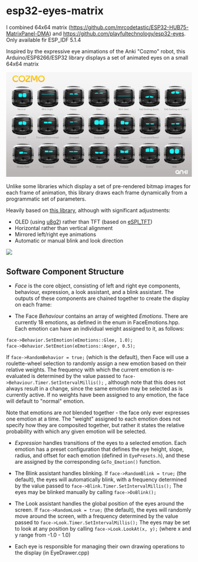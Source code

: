 # esp32-eyes-matrix

I combined 64x64 matrix (https://github.com/mrcodetastic/ESP32-HUB75-MatrixPanel-DMA) and https://github.com/playfultechnology/esp32-eyes. Only available fir ESP_IDF 5.1.4

Inspired by the expressive eye animations of the Anki "Cozmo" robot, this Arduino/ESP8266/ESP32 library displays a set of animated eyes on a small 64x64 matrix 

<img src="https://github.com/playfultechnology/esp32-eyes/blob/main/doc/anki-cozmo-faces-3-1024x576.jpg" />


Unlike some libraries which display a set of pre-rendered bitmap images for each frame of animation, this library draws each frame dynamically from a programmatic set of parameters.

Heavily based on <a href="https://github.com/luisllamasbinaburo/ESP32_Faces/">this library</a>, although with significant adjustments:

 - OLED (using <a href="https://github.com/olikraus/u8g2">u8g2</a>) rather than TFT (based on <a href="https://github.com/Bodmer/TFT_eSPI">eSPI_TFT</a>)
 - Horizontal rather than vertical alignment
 - Mirrored left/right eye animations
 - Automatic or manual blink and look direction

<img src="https://github.com/playfultechnology/esp32-eyes/blob/main/doc/Schematic_ESP32-OLED-Eyes.png" />

## Software Component Structure

- *Face* is the core object, consisting of left and right eye components, behaviour, expression, a look assistant, and a blink assistant. The outputs of these components are chained together to create the display on each frame:

- The Face *Behaviour* contains an array of weighted _Emotions_. There are currently 18 emotions, as defined in the enum in FaceEmotions.hpp. 
Each emotion can have an individual weight assigned to it, as follows: 
```
face->Behavior.SetEmotion(eEmotions::Glee, 1.0);
face->Behavior.SetEmotion(eEmotions::Anger, 0.5);
```
If ```face->RandomBehavior = true;``` (which is the default), then Face will use a roulette-wheel selection to randomly assign a new emotion based on their relative weights.
The frequency with which the current emotion is re-evaluated is determined by the value passed to ```face->Behaviour.Timer.SetIntervalMillis();``` , although note that this does not always result in a change, since the same emotion may be selected as is currently active.
If no weights have been assigned to any emotion, the face will default to "normal" emotion.

Note that emotions are _not_ blended together - the face only ever expresses one emotion at a time. The "weight" assigned to each emotion does not specify how they are composited together, but rather it states the relative probability with which any given emotion will be selected.

- *Expression* handles transitions of the eyes to a selected emotion. Each emotion has a preset configuration that defines the eye height, slope, radius, and offset for each emotion (defined in ```EyePresets.h```), and these are assigned by the corresponding ```GoTo_Emotion()``` function.

- The Blink assistant handles blinking. If ```face->RandomBlink = true;``` (the default), the eyes will automatically blink, with a frequency determined by the value passed to ```face->Blink.Timer.SetIntervalMillis();```
The eyes may be blinked manually by calling ```face->DoBlink();```

- The Look assistant handles the global position of the eyes around the screen. If ```face->RandomLook = true;``` (the default), the eyes will randomly move around the screen, with a frequency determined by the value passed to ```face->Look.Timer.SetIntervalMillis();```
The eyes may be set to look at any position by calling ```face->Look.LookAt(x, y);``` (where x and y range from -1.0 - 1.0) 


- Each eye is responsible for managing their own drawing operations to the display (in EyeDrawer.cpp)


